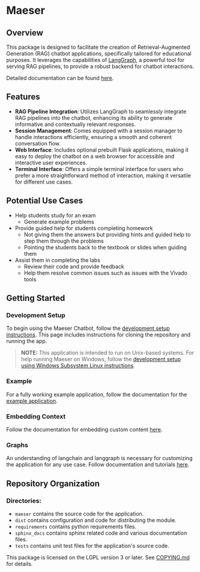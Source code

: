 # Maeser
## Overview
This package is designed to facilitate the creation of Retrieval-Augmented Generation (RAG) chatbot applications, specifically tailored for educational purposes. It leverages the capabilities of [LangGraph](https://langchain-ai.github.io/langgraph/), a powerful tool for serving RAG pipelines, to provide a robust backend for chatbot interactions.

Detailed documentation can be found [here](https://byucpe.github.io/maeser/).
## Features
- **RAG Pipeline Integration**: Utilizes LangGraph to seamlessly integrate RAG pipelines into the chatbot, enhancing its ability to generate informative and contextually relevant responses.
- **Session Management**: Comes equipped with a session manager to handle interactions efficiently, ensuring a smooth and coherent conversation flow.
- **Web Interface**: Includes optional prebuilt Flask applications, making it easy to deploy the chatbot on a web browser for accessible and interactive user experiences.
- **Terminal Interface**: Offers a simple terminal interface for users who prefer a more straightforward method of interaction, making it versatile for different use cases.
## Potential Use Cases
* Help students study for an exam
  * Generate example problems
* Provide guided help for students completing homework
  * Not giving them the answers but providing hints and guided help to step them through the problems
  * Pointing the students back to the textbook or slides when guiding them
* Assist them in completing the labs
  * Review their code and provide feedback
  * Help them resolve common issues such as issues with the Vivado tools

## Getting Started
### Development Setup
To begin using the Maeser Chatbot, follow the [development setup instructions](https://byu-cpe.github.io/Maeser/development/development_setup.html).
This page includes instructions for cloning the repository and running the app.

> **NOTE:** This application is intended to run on Unix-based systems. For help running Maeser on Windows, follow the [development setup using Windows Subsystem Linux instructions](https://byu-cpe.github.io/Maeser/development/development_setup.html).
### Example
For a fully working example application, follow the documentation for the [example application](https://byu-cpe.github.io/Maeser/development/development_setup.html).
### Embedding Context
Follow the documentation for embedding custom content [here](https://byu-cpe.github.io/Maeser/development/embedding.html).
### Graphs
An understanding of langchain and langgraph is necessary for customizing the application for any use case. Follow documentation and tutorials [here](https://langchain-ai.github.io/langgraph/).

## Repository Organization
### Directories:
- `maeser` contains the source code for the application.
- `dist` contains configuration and code for distributing the module.
- `requirements` contains python requirements files.
- `sphinx_docs` contains sphinx related code and various documentation files.
- `tests` contains unit test files for the application's source code. 

This package is licensed on the LGPL version 3 or later.
See [COPYING.md](COPYING.md) for details.